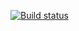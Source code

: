 [![Build status](https://ci.appveyor.com/api/projects/status/19f9ch7tyhedhax9?svg=true)](https://ci.appveyor.com/project/AleksandrKovalkov/automation2-1)
